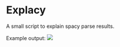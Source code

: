 # Explacy

A small script to explain spacy parse results.

Example output:
![](https://raw.githubusercontent.com/tylerneylon/explacy/master/img/screenshot.png)
